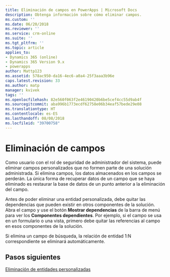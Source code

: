 ```yaml
---
title: Eliminación de campos en PowerApps | Microsoft Docs
description: Obtenga información sobre cómo eliminar campos.
ms.custom: ''
ms.date: 06/20/2018
ms.reviewer: ''
ms.service: crm-online
ms.suite: ''
ms.tgt_pltfrm: ''
ms.topic: article
applies_to:
- Dynamics 365 (online)
- Dynamics 365 Version 9.x
- powerapps
author: Mattp123
ms.assetid: 578ac950-da16-4ec6-a0a4-25f3aaa3b96e
caps.latest.revision: 33
ms.author: matp
manager: kvivek
tags: ''
ms.openlocfilehash: 82e560f063f2e46190420b6be5cef4cc55d9ab4f
ms.sourcegitcommit: aba996b1773ecdf62758e06b34eaf57bede29e08
ms.translationtype: HT
ms.contentlocale: es-ES
ms.lasthandoff: 08/08/2018
ms.locfileid: "39700758"
---
```

# <a name="delete-fields"></a>Eliminación de campos

<a name="BKMK_DeletingFields"></a>   
 
 Como usuario con el rol de seguridad de administrador del sistema, puede eliminar campos personalizados que no formen parte de una solución administrada. Si elimina campos, los datos almacenados en los campos se perderán. La única forma de recuperar datos de un campo que se haya eliminado es restaurar la base de datos de un punto anterior a la eliminación del campo.  
  
 Antes de poder eliminar una entidad personalizada, debe quitar las dependencias que pueden existir en otros componentes de la solución. Abra el campo y use el botón **Mostrar dependencias** de la barra de menú para ver los **Componentes dependientes**. Por ejemplo, si el campo se usa en un formulario o una vista, primero debe quitar las referencias al campo en esos componentes de la solución.  
  
 Si elimina un campo de búsqueda, la relación de entidad 1:N correspondiente se eliminará automáticamente.  

 ## <a name="next-steps"></a>Pasos siguientes

 [Eliminación de entidades personalizadas](data-platform-delete-entity.md)
